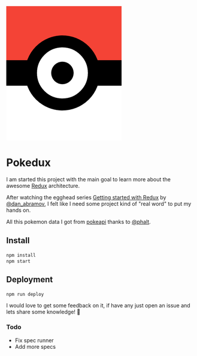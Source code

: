 <img src="./preview.png" />

# Pokedux

I am started this project with the main goal to learn more about the awesome [Redux](https://github.com/rackt/redux) architecture.

After watching the egghead series [Getting started with Redux](https://egghead.io/series/getting-started-with-redux)
by [@dan_abramov](https://twitter.com/dan_abramov), I felt like I need some project kind of "real word" to put my hands on.

All this pokemon data I got from [pokeapi](http://pokeapi.co) thanks to [@phalt](http://twitter.com/phalt_).


## Install

```
npm install
npm start
```

## Deployment

```
npm run deploy
```

I would love to get some feedback on it, if have any just open an issue and lets share some knowledge! 🤘

### Todo

* Fix spec runner
* Add more specs
